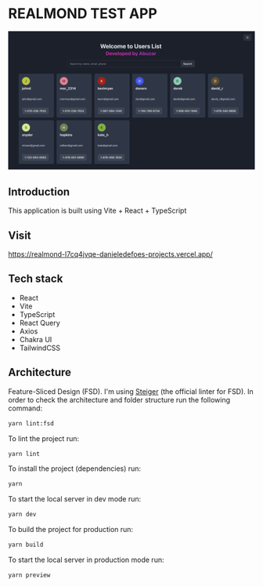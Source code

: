 # REALMOND TEST APP

![Banner](./public/image.png)

## Introduction

This application is built using Vite + React + TypeScript

## Visit
https://realmond-l7cq4jvqe-danieledefoes-projects.vercel.app/

## Tech stack

- React
- Vite
- TypeScript
- React Query
- Axios
- Chakra UI
- TailwindCSS

## Architecture

Feature-Sliced Design (FSD). I'm using [Steiger](https://github.com/feature-sliced/steiger) (the official linter for FSD). In order to check the architecture and folder structure run the following command:

```bash
yarn lint:fsd
```

To lint the project run:

```bash
yarn lint
```

To install the project (dependencies) run:

```bash
yarn
```

To start the local server in dev mode run:

```bash
yarn dev
```

To build the project for production run:

```bash
yarn build
```

To start the local server in production mode run:

```bash
yarn preview
```
